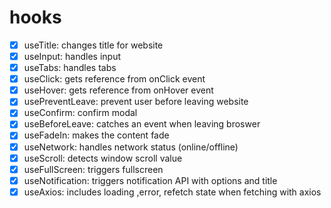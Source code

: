 # hooks

- [x] useTitle: changes title for website
- [x] useInput: handles input
- [x] useTabs: handles tabs
- [x] useClick: gets reference from onClick event
- [x] useHover: gets reference from onHover event
- [x] usePreventLeave: prevent user before leaving website
- [x] useConfirm: confirm modal
- [x] useBeforeLeave: catches an event when leaving broswer
- [x] useFadeIn: makes the content fade
- [x] useNetwork: handles network status (online/offline)
- [x] useScroll: detects window scroll value
- [x] useFullScreen: triggers fullscreen
- [x] useNotification: triggers notification API with options and title
- [x] useAxios: includes loading ,error, refetch state when fetching with axios
